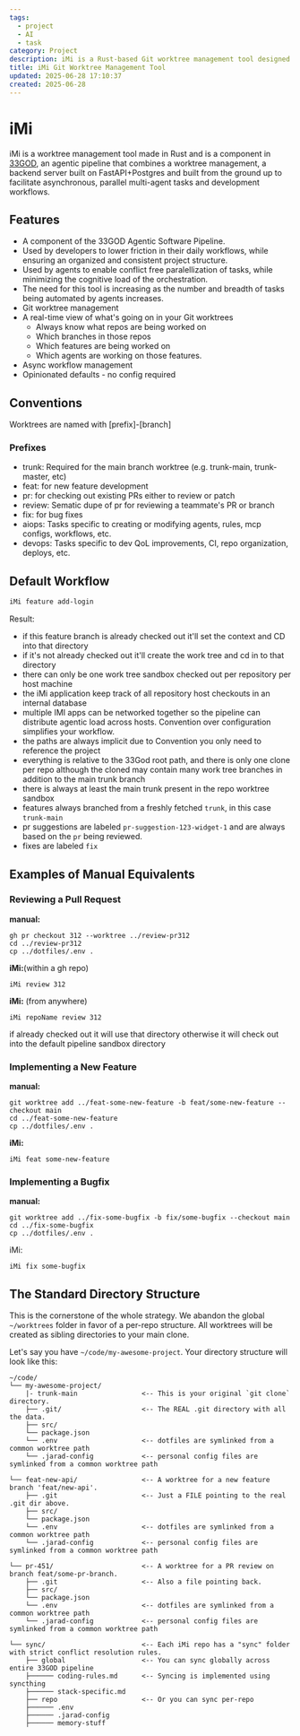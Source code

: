 ```yaml
---
tags:
  - project
  - AI
  - task
category: Project
description: iMi is a Rust-based Git worktree management tool designed for asynchronous, parallel multi-agent workflows, featuring opinionated defaults and real-time visibility into worktree activities.
title: iMi Git Worktree Management Tool
updated: 2025-06-28 17:10:37
created: 2025-06-28
---
```

# iMi

iMi is a worktree management tool made in Rust and is a component in [33GOD](33GOD.md), an agentic pipeline that combines a worktree management, a backend server built on FastAPI+Postgres and built from the ground up to facilitate asynchronous, parallel multi-agent tasks and development workflows.

## Features

- A component of the 33GOD Agentic Software Pipeline.
- Used by developers to lower friction in their daily workflows, while ensuring an organized and consistent project structure.
- Used by agents to enable conflict free paralellization of tasks, while minimizing the cognitive load of the orchestration.
- The need for this tool is increasing as the number and breadth of tasks being automated by agents increases.
- Git worktree management
- A real-time view of what's going on in your Git worktrees
  - Always know what repos are being worked on
  - Which branches in those repos
  - Which features are being worked on
  - Which agents are working on those features.
- Async workflow management
- Opinionated defaults - no config required

## Conventions

Worktrees are named with [prefix]-[branch]

### Prefixes

- trunk: Required for the main branch worktree (e.g. trunk-main, trunk-master, etc)
- feat: for new feature development
- pr: for checking out existing PRs either to review or patch
- review: Sematic dupe of pr for reviewing a teammate's PR or branch
- fix: for bug fixes
- aiops: Tasks specific to creating or modifying agents, rules, mcp configs, workflows, etc.
- devops: Tasks specific to dev QoL improvements, CI, repo organization, deploys, etc.

## Default Workflow

```bash
iMi feature add-login
```

Result:
 - if this feature branch is already checked out it'll set the context and CD into that directory
- if it's not already checked out it'll create the work tree and cd in to that directory
- there can only be one work tree sandbox checked out per repository per host machine
- the iMi application keep track of all repository host checkouts in an internal database
- multiple IMI apps can be networked together so the pipeline can distribute agentic load across hosts.
Convention over configuration simplifies your workflow.
- the paths are always implicit due to Convention you only need to reference the project
- everything is relative to the 33God root path, and there is only one clone per repo although the cloned may contain many work tree branches in addition to the main trunk branch
- there is always at least the main trunk present in the repo worktree sandbox
- features always branched from a freshly fetched `trunk`, in this case `trunk-main`
- pr suggestions are labeled `pr-suggestion-123-widget-1` and are always based on the `pr` being reviewed.
- fixes are labeled `fix`


## Examples of Manual Equivalents

### Reviewing a Pull Request

**manual:**

```
gh pr checkout 312 --worktree ../review-pr312
cd ../review-pr312
cp ../dotfiles/.env .
```

**iMi:**(within a gh repo)

```
iMi review 312
```

**iMi:** (from anywhere)
```
iMi repoName review 312
```

 if already checked out it will use that directory otherwise it will check out into the default pipeline sandbox directory
 
 ### Implementing a New Feature

**manual:**

```
git worktree add ../feat-some-new-feature -b feat/some-new-feature --checkout main
cd ../feat-some-new-feature
cp ../dotfiles/.env .
```

**iMi:**

```
iMi feat some-new-feature
```

### Implementing a Bugfix

**manual:**
```
git worktree add ../fix-some-bugfix -b fix/some-bugfix --checkout main
cd ../fix-some-bugfix
cp ../dotfiles/.env .
```

iMi:
```
iMi fix some-bugfix
```

## The Standard Directory Structure

This is the cornerstone of the whole strategy. We abandon the global `~/worktrees` folder in favor of a per-repo structure. All worktrees will be created as sibling directories to your main clone.

Let's say you have `~/code/my-awesome-project`. Your directory structure will look like this:

```plaintext
~/code/
└── my-awesome-project/          
    |- trunk-main                <-- This is your original `git clone` directory.
    ├── .git/                    <-- The REAL .git directory with all the data.
    ├── src/
    └── package.json
    └── .env                     <-- dotfiles are symlinked from a common worktree path
    └── .jarad-config            <-- personal config files are symlinked from a common worktree path

└── feat-new-api/                <-- A worktree for a new feature branch 'feat/new-api'.
    ├── .git                     <-- Just a FILE pointing to the real .git dir above.
    ├── src/
    └── package.json
    └── .env                     <-- dotfiles are symlinked from a common worktree path
    └── .jarad-config            <-- personal config files are symlinked from a common worktree path

└── pr-451/                      <-- A worktree for a PR review on branch feat/some-pr-branch.
    ├── .git                     <-- Also a file pointing back.
    ├── src/
    └── package.json
    └── .env                     <-- dotfiles are symlinked from a common worktree path
    └── .jarad-config            <-- personal config files are symlinked from a common worktree path

└── sync/                        <-- Each iMi repo has a "sync" folder with strict conflict resolution rules.
    ├── global                   <-- You can sync globally across entire 33GOD pipeline
    ├────── coding-rules.md      <-- Syncing is implemented using syncthing
    ├────── stack-specific.md
    ├── repo                     <-- Or you can sync per-repo
    ├────── .env                 
    ├────── .jarad-config
    ├────── memory-stuff


